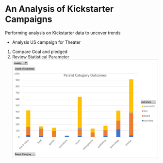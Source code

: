 # An Analysis of Kickstarter Campaigns
Performing analysis on Kickstarter data to uncover trends
* Analysis US campaign for Theater
1. Compare Goal and pledged 
2. Review Statistical Parameter
![Alt text](<https://github.com/reza-ya57/Kickstarter-Analysis/blob/main/Parent%20Category%20Outcomes-US.png>)
